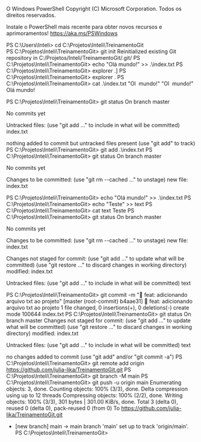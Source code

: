 O Windows PowerShell
Copyright (C) Microsoft Corporation. Todos os direitos reservados.

Instale o PowerShell mais recente para obter novos recursos e aprimoramentos! https://aka.ms/PSWindows

PS C:\Users\Inteli> cd C:\Projetos\Inteli\TreinamentoGit\
PS C:\Projetos\Inteli\TreinamentoGit> git init
Reinitialized existing Git repository in C:/Projetos/Inteli/TreinamentoGit/.git/
PS C:\Projetos\Inteli\TreinamentoGit> echo "Olá mundo!" >> .\index.txt
PS C:\Projetos\Inteli\TreinamentoGit> explorer .]
PS C:\Projetos\Inteli\TreinamentoGit> explorer .
PS C:\Projetos\Inteli\TreinamentoGit> cat .\index.txt
"Ol  mundo!"
"Ol  mundo!"
Olá mundo!


PS C:\Projetos\Inteli\TreinamentoGit> git status
On branch master

No commits yet

Untracked files:
  (use "git add <file>..." to include in what will be committed)
        index.txt

nothing added to commit but untracked files present (use "git add" to track)
PS C:\Projetos\Inteli\TreinamentoGit> git add .\index.txt
PS C:\Projetos\Inteli\TreinamentoGit> git status
On branch master

No commits yet

Changes to be committed:
  (use "git rm --cached <file>..." to unstage)
        new file:   index.txt

PS C:\Projetos\Inteli\TreinamentoGit> echo "Olá mundo!" >> .\index.txt
PS C:\Projetos\Inteli\TreinamentoGit> echo "Teste" >> text
PS C:\Projetos\Inteli\TreinamentoGit> cat text
Teste
PS C:\Projetos\Inteli\TreinamentoGit> git status
On branch master

No commits yet

Changes to be committed:
  (use "git rm --cached <file>..." to unstage)
        new file:   index.txt

Changes not staged for commit:
  (use "git add <file>..." to update what will be committed)
  (use "git restore <file>..." to discard changes in working directory)
        modified:   index.txt

Untracked files:
  (use "git add <file>..." to include in what will be committed)
        text

PS C:\Projetos\Inteli\TreinamentoGit> git commit -m ":lipstick: feat: adicionando arquivo txt ao projeto"
[master (root-commit) b4aae31] :lipstick: feat: adicionando arquivo txt ao projeto
 1 file changed, 0 insertions(+), 0 deletions(-)
 create mode 100644 index.txt
PS C:\Projetos\Inteli\TreinamentoGit> git status
On branch master
Changes not staged for commit:
  (use "git add <file>..." to update what will be committed)
  (use "git restore <file>..." to discard changes in working directory)
        modified:   index.txt

Untracked files:
  (use "git add <file>..." to include in what will be committed)
        text

no changes added to commit (use "git add" and/or "git commit -a")
PS C:\Projetos\Inteli\TreinamentoGit> git remote add origin https://github.com/julia-lika/TreinamentoGit.git
PS C:\Projetos\Inteli\TreinamentoGit> git branch -M main
PS C:\Projetos\Inteli\TreinamentoGit> git push -u origin main
Enumerating objects: 3, done.
Counting objects: 100% (3/3), done.
Delta compression using up to 12 threads
Compressing objects: 100% (2/2), done.
Writing objects: 100% (3/3), 301 bytes | 301.00 KiB/s, done.
Total 3 (delta 0), reused 0 (delta 0), pack-reused 0 (from 0)
To https://github.com/julia-lika/TreinamentoGit.git
 * [new branch]      main -> main
branch 'main' set up to track 'origin/main'.
PS C:\Projetos\Inteli\TreinamentoGit>
